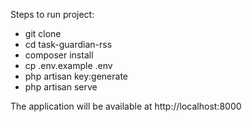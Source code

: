 Steps to run project:

-   git clone <repo-url>
-   cd task-guardian-rss
-   composer install
-   cp .env.example .env
-   php artisan key:generate
-   php artisan serve

The application will be available at http://localhost:8000
